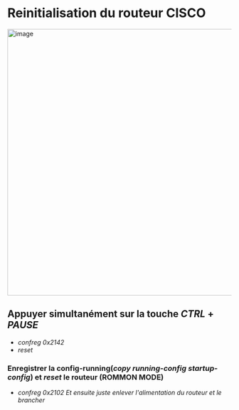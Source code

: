 # Reinitialisation du routeur CISCO
<img width="1100" height="600" alt="image" src="https://github.com/user-attachments/assets/bae53d48-ddf7-4060-bdc2-7d8e9a99dfb8" />



## Appuyer simultanément sur la touche *CTRL* + *PAUSE*
- *confreg 0x2142*
- *reset*
### Enregistrer la config-running(*copy running-config startup-config*) et *reset* le routeur (ROMMON MODE)
- *confreg 0x2102
Et ensuite juste enlever l'alimentation du routeur et le brancher*


  

